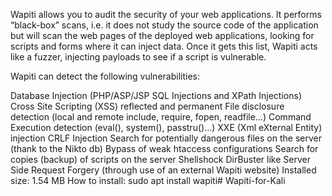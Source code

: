 Wapiti allows you to audit the security of your web applications. It performs “black-box” scans, i.e. it does not study the source code of the application but will scan the web pages of the deployed web applications, looking for scripts and forms where it can inject data. Once it gets this list, Wapiti acts like a fuzzer, injecting payloads to see if a script is vulnerable.

Wapiti can detect the following vulnerabilities:

Database Injection (PHP/ASP/JSP SQL Injections and XPath Injections)
Cross Site Scripting (XSS) reflected and permanent
File disclosure detection (local and remote include, require, fopen, readfile…)
Command Execution detection (eval(), system(), passtru()…)
XXE (Xml eXternal Entity) injection
CRLF Injection
Search for potentially dangerous files on the server (thank to the Nikto db)
Bypass of weak htaccess configurations
Search for copies (backup) of scripts on the server
Shellshock
DirBuster like
Server Side Request Forgery (through use of an external Wapiti website)
Installed size: 1.54 MB
How to install: sudo apt install wapiti# Wapiti-for-Kali
